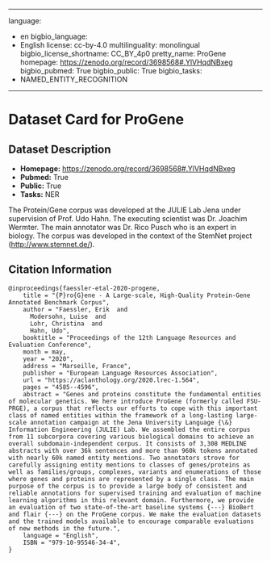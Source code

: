
---
language: 
- en
bigbio_language: 
- English
license: cc-by-4.0
multilinguality: monolingual
bigbio_license_shortname: CC_BY_4p0
pretty_name: ProGene
homepage: https://zenodo.org/record/3698568#.YlVHqdNBxeg
bigbio_pubmed: True
bigbio_public: True
bigbio_tasks: 
- NAMED_ENTITY_RECOGNITION
---


# Dataset Card for ProGene

## Dataset Description

- **Homepage:** https://zenodo.org/record/3698568#.YlVHqdNBxeg
- **Pubmed:** True
- **Public:** True
- **Tasks:** NER


The Protein/Gene corpus was developed at the JULIE Lab Jena under supervision of Prof. Udo Hahn.
The executing scientist was Dr. Joachim Wermter.
The main annotator was Dr. Rico Pusch who is an expert in biology.
The corpus was developed in the context of the StemNet project (http://www.stemnet.de/).



## Citation Information

```
@inproceedings{faessler-etal-2020-progene,
    title = "{P}ro{G}ene - A Large-scale, High-Quality Protein-Gene Annotated Benchmark Corpus",
    author = "Faessler, Erik  and
      Modersohn, Luise  and
      Lohr, Christina  and
      Hahn, Udo",
    booktitle = "Proceedings of the 12th Language Resources and Evaluation Conference",
    month = may,
    year = "2020",
    address = "Marseille, France",
    publisher = "European Language Resources Association",
    url = "https://aclanthology.org/2020.lrec-1.564",
    pages = "4585--4596",
    abstract = "Genes and proteins constitute the fundamental entities of molecular genetics. We here introduce ProGene (formerly called FSU-PRGE), a corpus that reflects our efforts to cope with this important class of named entities within the framework of a long-lasting large-scale annotation campaign at the Jena University Language {\&} Information Engineering (JULIE) Lab. We assembled the entire corpus from 11 subcorpora covering various biological domains to achieve an overall subdomain-independent corpus. It consists of 3,308 MEDLINE abstracts with over 36k sentences and more than 960k tokens annotated with nearly 60k named entity mentions. Two annotators strove for carefully assigning entity mentions to classes of genes/proteins as well as families/groups, complexes, variants and enumerations of those where genes and proteins are represented by a single class. The main purpose of the corpus is to provide a large body of consistent and reliable annotations for supervised training and evaluation of machine learning algorithms in this relevant domain. Furthermore, we provide an evaluation of two state-of-the-art baseline systems {---} BioBert and flair {---} on the ProGene corpus. We make the evaluation datasets and the trained models available to encourage comparable evaluations of new methods in the future.",
    language = "English",
    ISBN = "979-10-95546-34-4",
}

```
